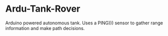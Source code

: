 Ardu-Tank-Rover
============

Arduino powered autonomous tank. Uses a PING))) sensor to gather range information and make path decisions.
